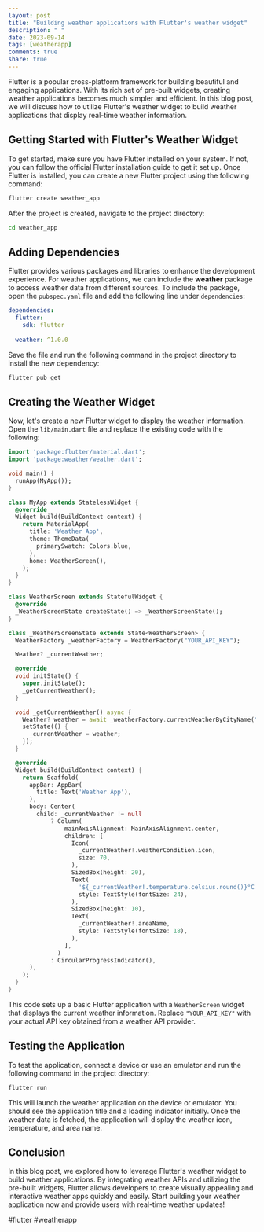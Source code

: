```yaml
---
layout: post
title: "Building weather applications with Flutter's weather widget"
description: " "
date: 2023-09-14
tags: [weatherapp]
comments: true
share: true
---
```


Flutter is a popular cross-platform framework for building beautiful and engaging applications. With its rich set of pre-built widgets, creating weather applications becomes much simpler and efficient. In this blog post, we will discuss how to utilize Flutter's weather widget to build weather applications that display real-time weather information.

## Getting Started with Flutter's Weather Widget
To get started, make sure you have Flutter installed on your system. If not, you can follow the official Flutter installation guide to get it set up. Once Flutter is installed, you can create a new Flutter project using the following command:

```bash
flutter create weather_app
```

After the project is created, navigate to the project directory:

```bash
cd weather_app
```

## Adding Dependencies
Flutter provides various packages and libraries to enhance the development experience. For weather applications, we can include the **weather** package to access weather data from different sources. To include the package, open the `pubspec.yaml` file and add the following line under `dependencies`:

```yaml
dependencies:
  flutter:
    sdk: flutter
    
  weather: ^1.0.0
```

Save the file and run the following command in the project directory to install the new dependency:

```bash
flutter pub get
```

## Creating the Weather Widget
Now, let's create a new Flutter widget to display the weather information. Open the `lib/main.dart` file and replace the existing code with the following:

```dart
import 'package:flutter/material.dart';
import 'package:weather/weather.dart';

void main() {
  runApp(MyApp());
}

class MyApp extends StatelessWidget {
  @override
  Widget build(BuildContext context) {
    return MaterialApp(
      title: 'Weather App',
      theme: ThemeData(
        primarySwatch: Colors.blue,
      ),
      home: WeatherScreen(),
    );
  }
}

class WeatherScreen extends StatefulWidget {
  @override
  _WeatherScreenState createState() => _WeatherScreenState();
}

class _WeatherScreenState extends State<WeatherScreen> {
  WeatherFactory _weatherFactory = WeatherFactory("YOUR_API_KEY");

  Weather? _currentWeather;

  @override
  void initState() {
    super.initState();
    _getCurrentWeather();
  }

  void _getCurrentWeather() async {
    Weather? weather = await _weatherFactory.currentWeatherByCityName("New York");
    setState(() {
      _currentWeather = weather;
    });
  }

  @override
  Widget build(BuildContext context) {
    return Scaffold(
      appBar: AppBar(
        title: Text('Weather App'),
      ),
      body: Center(
        child: _currentWeather != null
            ? Column(
                mainAxisAlignment: MainAxisAlignment.center,
                children: [
                  Icon(
                    _currentWeather!.weatherCondition.icon,
                    size: 70,
                  ),
                  SizedBox(height: 20),
                  Text(
                    '${_currentWeather!.temperature.celsius.round()}°C',
                    style: TextStyle(fontSize: 24),
                  ),
                  SizedBox(height: 10),
                  Text(
                    _currentWeather!.areaName,
                    style: TextStyle(fontSize: 18),
                  ),
                ],
              )
            : CircularProgressIndicator(),
      ),
    );
  }
}
```

This code sets up a basic Flutter application with a `WeatherScreen` widget that displays the current weather information. Replace `"YOUR_API_KEY"` with your actual API key obtained from a weather API provider.

## Testing the Application
To test the application, connect a device or use an emulator and run the following command in the project directory:

```bash
flutter run
```

This will launch the weather application on the device or emulator. You should see the application title and a loading indicator initially. Once the weather data is fetched, the application will display the weather icon, temperature, and area name.

## Conclusion
In this blog post, we explored how to leverage Flutter's weather widget to build weather applications. By integrating weather APIs and utilizing the pre-built widgets, Flutter allows developers to create visually appealing and interactive weather apps quickly and easily. Start building your weather application now and provide users with real-time weather updates!

#flutter #weatherapp